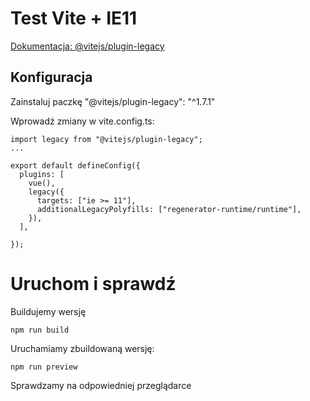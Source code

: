 # Test Vite + IE11

[Dokumentacja: @vitejs/plugin-legacy](https://github.com/search?q=%40vitejs%2Fplugin-legacy&type=code)

## Konfiguracja

Zainstaluj paczkę "@vitejs/plugin-legacy": "^1.7.1"

Wprowadź zmiany w vite.config.ts:

```
import legacy from "@vitejs/plugin-legacy";
...

export default defineConfig({
  plugins: [
    vue(),
    legacy({
      targets: ["ie >= 11"],
      additionalLegacyPolyfills: ["regenerator-runtime/runtime"],
    }),
  ],

});

```

# Uruchom i sprawdź

Buildujemy wersję

```
npm run build
```

Uruchamiamy zbuildowaną wersję:

```
npm run preview
```

Sprawdzamy na odpowiedniej przeglądarce
